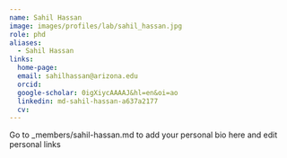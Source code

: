 ```yaml
---
name: Sahil Hassan
image: images/profiles/lab/sahil_hassan.jpg
role: phd
aliases:
  - Sahil Hassan
links:
  home-page: 
  email: sahilhassan@arizona.edu
  orcid: 
  google-scholar: 0igXiycAAAAJ&hl=en&oi=ao
  linkedin: md-sahil-hassan-a637a2177
  cv: 
---
```


Go to _members/sahil-hassan.md to add your personal bio here and edit personal links
